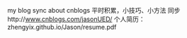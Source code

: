 my blog sync about cnblogs
平时积累，小技巧、小方法  同步http://www.cnblogs.com/jasonUED/
个人简历：zhengyix.github.io/Jason/resume.pdf
